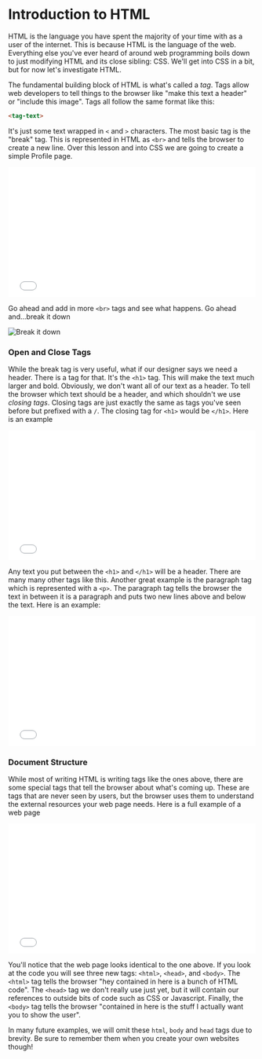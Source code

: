 # Introduction to HTML

HTML is the language you have spent the majority of your time with as a user of the internet. This is because HTML is the language of the web. Everything else you've ever heard of around web programming boils down to just modifying HTML and its close sibling: CSS. We'll get into CSS in a bit, but for now let's investigate HTML.

The fundamental building block of HTML is what's called a _tag_. Tags allow web developers to tell things to the browser like "make this text a header" or "include this image". Tags all follow the same format like this:

```html
<tag-text>
```

It's just some text wrapped in `<` and `>` characters. The most basic tag is the "break" tag. This is represented in HTML as `<br>` and tells the browser to create a new line. Over this lesson and into CSS we are going to create a simple Profile page.

<iframe height='265' scrolling='no' title='intro br' src='//codepen.io/joemburgess/embed/MoJLVL/?height=265&theme-id=0&default-tab=html,result&embed-version=2&editable=true' frameborder='no' allowtransparency='true' allowfullscreen='true' style='width: 100%;'>See the Pen <a href='https://codepen.io/joemburgess/pen/MoJLVL/'>intro br</a> by Joe Burgess (<a href='https://codepen.io/joemburgess'>@joemburgess</a>) on <a href='https://codepen.io'>CodePen</a>.
</iframe>

Go ahead and add in more `<br>` tags and see what happens. Go ahead and...break it down

![Break it down](https://curriculum-content.s3.amazonaws.com/web-development/break-it-down.gif)

### Open and Close Tags

While the break tag is very useful, what if our designer says we need a header. There is a tag for that. It's the `<h1>` tag. This will make the text much larger and bold. Obviously, we don't want all of our text as a header. To tell the browser which text should be a header, and which shouldn't we use _closing tags_. Closing tags are just exactly the same as tags you've seen before but prefixed with a `/`. The closing tag for `<h1>` would be `</h1>`. Here is an example

<iframe height='265' scrolling='no' title='closing tags' src='//codepen.io/joemburgess/embed/BZpMPJ/?height=265&theme-id=0&default-tab=html,result&embed-version=2&editable=true' frameborder='no' allowtransparency='true' allowfullscreen='true' style='width: 100%;'>See the Pen <a href='https://codepen.io/joemburgess/pen/BZpMPJ/'>closing tags</a> by Joe Burgess (<a href='https://codepen.io/joemburgess'>@joemburgess</a>) on <a href='https://codepen.io'>CodePen</a>.
</iframe>

Any text you put between the `<h1>` and `</h1>` will be a header. There are many many other tags like this. Another great example is the paragraph tag which is represented with a `<p>`. The paragraph tag tells the browser the text in between it is a paragraph and puts two new lines above and below the text. Here is an example:

<iframe height='265' scrolling='no' title='p tag' src='//codepen.io/joemburgess/embed/owBmQL/?height=265&theme-id=0&default-tab=html,result&embed-version=2' frameborder='no' allowtransparency='true' allowfullscreen='true' style='width: 100%;'>See the Pen <a href='https://codepen.io/joemburgess/pen/owBmQL/'>p tag</a> by Joe Burgess (<a href='https://codepen.io/joemburgess'>@joemburgess</a>) on <a href='https://codepen.io'>CodePen</a>.
</iframe>

### Document Structure

While most of writing HTML is writing tags like the ones above, there are some special tags that tell the browser about what's coming up. These are tags that are never seen by users, but the browser uses them to understand the external resources your web page needs. Here is a full example of a web page

<iframe height='265' scrolling='no' title='Intro to HTML' src='//codepen.io/joemburgess/embed/jwydYp/?height=265&theme-id=0&default-tab=html,result&embed-version=2&editable=true' frameborder='no' allowtransparency='true' allowfullscreen='true' style='width: 100%;'>See the Pen <a href='https://codepen.io/joemburgess/pen/jwydYp/'>Intro to HTML</a> by Joe Burgess (<a href='https://codepen.io/joemburgess'>@joemburgess</a>) on <a href='https://codepen.io'>CodePen</a>.
</iframe>

You'll notice that the web page looks identical to the one above. If you look at the code you will see three new tags: `<html>`, `<head>`, and `<body>`. The `<html>` tag tells the browser "hey contained in here is a bunch of HTML code". The `<head>` tag we don't really use just yet, but it will contain our references to outside bits of code such as CSS or Javascript. Finally, the `<body>` tag tells the browser "contained in here is the stuff I actually want you to show the user". 

In many future examples, we will omit these `html`, `body` and `head` tags due to brevity. Be sure to remember them when you create your own websites though!
